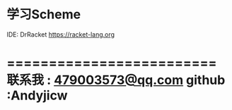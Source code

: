 # 学习Scheme

IDE: DrRacket 
https://racket-lang.org

=========================
联系我  : 479003573@qq.com 
github :Andyjicw
=========================
